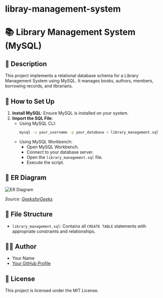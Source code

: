 # libray-management-system
# 📚 Library Management System (MySQL)

## 📝 Description

This project implements a relational database schema for a Library Management System using MySQL. It manages books, authors, members, borrowing records, and librarians.

## 🚀 How to Set Up

1. **Install MySQL**: Ensure MySQL is installed on your system.
2. **Import the SQL File**:
   - Using MySQL CLI:
     ```bash
     mysql -u your_username -p your_database < library_management.sql
     ```
   - Using MySQL Workbench:
     - Open MySQL Workbench.
     - Connect to your database server.
     - Open the `library_management.sql` file.
     - Execute the script.

## 🧠 ER Diagram

![ER Diagram](https://www.geeksforgeeks.org/wp-content/uploads/Library-Management-System-ER-Diagram.jpg)

*Source: [GeeksforGeeks](https://www.geeksforgeeks.org/er-diagram-of-library-management-system/)*

## 📂 File Structure

- `library_management.sql`: Contains all `CREATE TABLE` statements with appropriate constraints and relationships.

## 🧑‍💻 Author

- Your Name
- [Your GitHub Profile](https://github.com/yourusername)

## 📄 License

This project is licensed under the MIT License.
